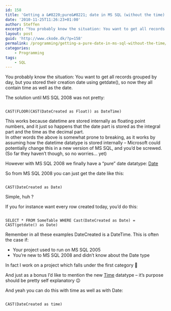```yaml
---
id: 158
title: 'Getting a &#8220;pure&#8221; date in MS SQL (without the time)'
date: '2010-11-25T11:26:23+01:00'
author: Steffen
excerpt: "You probably know the situation: You want to get all records grouped by day, but you stored their creation date using getdate(), so now they all contain time as well as the date.\r\n\r\nThe solution until MS SQL 2008 was not pretty, however with MS SQL 2008 we finally have a \"pure\" date datatype."
layout: post
guid: 'http://www.ckode.dk/?p=158'
permalink: /programming/getting-a-pure-date-in-ms-sql-without-the-time/
categories:
    - Programming
tags:
    - SQL
---
```


You probably know the situation: You want to get all records grouped by day, but you stored their creation date using getdate(), so now they all contain time as well as the date.

The solution until MS SQL 2008 was not pretty:

```

CAST(FLOOR(CAST(DateCreated as Float)) as DateTime)
```

This works because datetime are stored internally as floating point numbers, and it just so happens that the date part is stored as the integral part and the time as the decimal part.  
In other words the above is somewhat prone to breaking, as it works by assuming how the datetime datatype is stored internally – Microsoft could potentially change this in a new version of MS SQL, and you’d be screwed. (So far they haven’t though, so no worries… yet)

However with MS SQL 2008 we finally have a “pure” date datatype: [Date](http://msdn.microsoft.com/en-us/library/bb630352.aspx)

So from MS SQL 2008 you can just get the date like this:

```

CAST(DateCreated as Date)
```

Simple, huh ?

If you for instance want every row created today, you’d do this:

```

SELECT * FROM SomeTable WHERE Cast(DateCreated as Date) = CAST(getdate() as Date)
```

Remember in all these examples DateCreated is a DateTime. This is often the case if:

- Your project used to run on MS SQL 2005
- You’re new to MS SQL 2008 and didn’t know about the Date type

In fact I work on a project which falls under the first category 🙂

And just as a bonus I’d like to mention the new [Time](http://msdn.microsoft.com/en-us/library/bb677243.aspx) datatype – it’s purpose should be pretty self explanatory 😉

And yeah you can do this with time as well as with Date:

```

CAST(DateCreated as time)
```